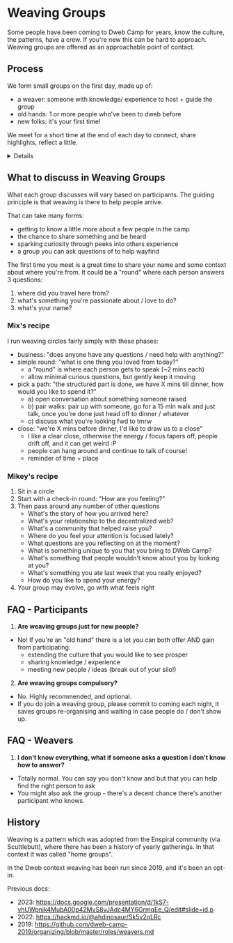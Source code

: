 # Weaving Groups

Some people have been coming to Dweb Camp for years, know the culture, the
patterns, have a crew. If you're new this can be hard to approach. Weaving
groups are offered as an approachable point of contact.

## Process

We form small groups on the first day, made up of:
- a weaver: someone with knowledge/ experience to host + guide the group
- old hands: 1 or more people who've been to dweb before
- new folks: it's your first time!

We meet for a short time at the end of each day to connect, share highlights,
reflect a little.

<details>

    <summary> Some more notes on the design </summary>

    - small groups: many people find large groups intimidating, so meeting in
    small groups is a way to make a cosier more personable space.
    - old hands: having a people who've been before means rather than reading
    some manual, you can ask questions directly of a person who can share their
    experience. They also likely know where to find things / people if they
    can't answer a specific question

</details>


## What to discuss in Weaving Groups

What each group discusses will vary based on participants. The guiding
principle is that weaving is there to help people arrive.

That can take many forms:
- getting to know a little more about a few people in the camp
- the chance to share something and be heard
- sparking curiosity through peeks into others experience
- a group you can ask questions of to help wayfind

The first time you meet is a great time to share your name and some context
about where you're from. It could be a "round" where each person answers 3
questions:
1. where did you travel here from?
2. what's something you're passionate about / love to do?
3. what's your name?


### Mix's recipe

I run weaving circles fairly simply with these phases:
- business: "does anyone have any questions / need help with anything?"
- simple round: "what is one thing you loved from today?"
    - a "round" is where each person gets to speak (~2 mins each)
    - allow minimal curious questions, but gently keep it moving
- pick a path: "the structured part is done, we have X mins till dinner, how
  would you like to spend it?"
    - a) open conversation about something someone raised
    - b) pair walks: pair up with someone, go for a 15 min walk and just talk,
      once you're done just head off to dinner / whatever
    - c) discuss what you're looking fwd to tmrw
- close: "we're X mins before dinner, I'd like to draw us to a close"
    - I like a clear close, otherwise the energy / focus tapers off, people
      drift off, and it can get weird :P
    - people can hang around and continue to talk of course!
    - reminder of time + place

### Mikey's recipe

1. Sit in a circle
2. Start with a check-in round: "How are you feeling?"
3. Then pass around any number of other questions
    - What's the story of how you arrived here?
    - What's your relationship to the decentralized web?
    - What's a community that helped raise you?
    - Where do you feel your attention is focused lately?
    - What questions are you reflecting on at the moment?
    - What is something unique to you that you bring to DWeb Camp?
    - What's something that people wouldn't know about you by looking at you?
    - What's something you ate last week that you really enjoyed?
    - How do you like to spend your energy?
4. Your group may evolve, go with what feels right


## FAQ - Participants

1. **Are weaving groups just for new people?**
- No! If you're an "old hand" there is a lot you can both offer AND gain from
  participating:
    - extending the culture that you would like to see prosper
    - sharing knowledge / experience
    - meeting new people / ideas (break out of your silo!)

2. **Are weaving groups compulsory?**
- No. Highly recommended, and optional.
- If you do join a weaving group, please commit to coming each night, it saves
  groups re-organising and waiting in case people do / don't show up.

## FAQ - Weavers

1. **I don't know everything, what if someone asks a question I don't know how
to answer?**
- Totally normal. You can say you don't know and but that you can help find the
  right person to ask
- You might also ask the group - there's a decent chance there's another
  participant who knows.



## History

Weaving is a pattern which was adopted from the Enspiral community (via
Scuttlebutt), where there has been a history of yearly gatherings. In that
context it was called "home groups".

In the Dweb context weaving has been run since 2019, and it's been an opt-in.

Previous docs:
- 2023:
  https://docs.google.com/presentation/d/1kS7-vhUWpnik4MubA00p42MvS8vJAdc4MY6GrmqEe_Q/edit#slide=id.p
- 2022: https://hackmd.io/@ahdinosaur/Sk5v2qLRc
- 2019:
  https://github.com/dweb-camp-2019/organizing/blob/master/roles/weavers.md

